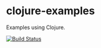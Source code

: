 clojure-examples
==============

Examples using Clojure.

[![Build Status](https://drone.io/github.com/asoftwareguy/clojure-examples/status.png)](https://drone.io/github.com/asoftwareguy/clojure-examples/latest)
